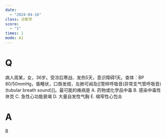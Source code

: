 ```yaml
---
date:
  - "2024-04-16"
class: 诊断学
score:
  - "1"
times: 1
mode: A1
---
```



# Q
病人周某，女，36岁。受凉后寒战、发热5天，意识障碍1天。查体：BP 80/50mmHg，昏睡状，口唇发绀，左肺可闻及[[管样呼吸音(异常支气管呼吸音)(tubular breath sound)]]。最可能的痪病是
A. 药物或化学品中毒 
B. 感染中毒性休克 
C. 急性心功能衰竭
D. 大量自发性气胸 
E. 缩窄性心包炎

# A

B

